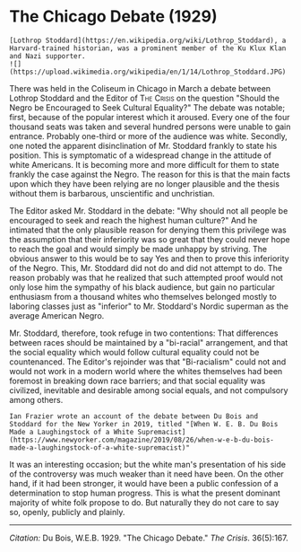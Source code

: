 <!--
title:   The Chicago Debate
author:  Du Bois, W.E.B.
journal: The Crisis
year:    1929
volume:  36
issue:   5
pages:   167
-->
# The Chicago Debate (1929)

```{margin}
[Lothrop Stoddard](https://en.wikipedia.org/wiki/Lothrop_Stoddard), a Harvard-trained historian, was a prominent member of the Ku Klux Klan and Nazi supporter.
![](https://upload.wikimedia.org/wikipedia/en/1/14/Lothrop_Stoddard.JPG)
```

There was held in the Coliseum in Chicago in March a debate between Lothrop Stoddard and the Editor of <span style="font-variant:small-caps;">The Crisis</span> on the question "Should the Negro be Encouraged to Seek Cultural Equality?" The debate was notable; first, because of the popular interest which it aroused. Every one of the four thousand seats was taken and several hundred persons were unable to gain entrance. Probably one-third or more of the audience was white. Secondly, one noted the apparent disinclination of Mr. Stoddard frankly to state his position. This is symptomatic of a widespread change in the attitude of white Americans. It is becoming more and more difficult for them to state frankly the case against the Negro. The reason for this is that the main facts upon which they have been relying are no longer plausible and the thesis without them is barbarous, unscientific and unchristian.

The Editor asked Mr. Stoddard in the debate: "Why should not all people be encouraged to seek and reach the highest human culture?" And he intimated that the only plausible reason for denying them this privilege was the assumption that their inferiority was so great that they could never hope to reach the goal and would simply be made unhappy by striving. The obvious answer to this would be to say Yes and then to prove this inferiority of the Negro. This, Mr. Stoddard did not do and did not attempt to do. The reason probably was that he realized that such attempted proof would not only lose him the sympathy of his black audience, but gain no particular enthusiasm from a thousand whites who themselves belonged mostly to laboring classes just as "inferior" to Mr. Stoddard's Nordic superman as the average American Negro.

Mr. Stoddard, therefore, took refuge in two contentions: That differences between races should be maintained by a "bi-racial" arrangement, and that the social equality which would follow cultural equality could not be countenanced. The Editor's rejoinder was that "Bi-racialism" could not and would not work in a modern world where the whites themselves had been foremost in breaking down race barriers; and that social equality was civilized, inevitable and desirable among social equals, and not compulsory among others.

```{margin}
Ian Frazier wrote an account of the debate between Du Bois and Stoddard for the New Yorker in 2019, titled "[When W. E. B. Du Bois Made a Laughingstock of a White Supremacist](https://www.newyorker.com/magazine/2019/08/26/when-w-e-b-du-bois-made-a-laughingstock-of-a-white-supremacist)"
```
It was an interesting occasion; but the white man's presentation of his side of the controversy was much weaker than it need have been. On the other hand, if it had been stronger, it would have been a public confession of a determination to stop human progress. This is what the present dominant majority of white folk propose to do. But naturally they do not care to say so, openly, publicly and plainly.

_____

*Citation:* Du Bois, W.E.B. 1929. "The Chicago Debate." *The Crisis*. 36(5):167.